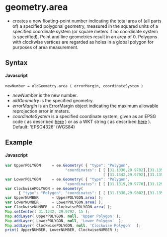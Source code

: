 # geometry.area
-  creates a new floating-point number indicating the total area of (all parts of) a specified polygonal geometry, measured in the squared units of a specified coordinate system (or square meters if no coordinate system is specified).  Point and line geometries result in an area of 0. Polygons with clockwise vertices are regarded as holes in a global polygon for purposes of area measurement.

## Syntax

#### Javascript
```
newNumber = oldGeometry.area ( errorMargin, coordinateSystem )
```

- *newNumber* is the new number.
- *oldGeometry* is the specified geometry.
- *errorMargin* is an ErrorMargin object indicating the maximum allowable reprojection error in meters.
- *coordinateSystem* is a specified coordinate system, given as an EPSG code ( as described [here](http://spatialreference.org/) ) or as a WKT string ( as described [here](http://en.wikibooks.org/wiki/Geospatial_Data_in_SQL_Server/WKT) ).  Default:  'EPSG4326' (WGS84) 

## Example

#### Javascript
```javascript
var UpperPOLYGON     = ee.Geometry( { "type": "Polygon",
                           "coordinates": [ [ [31.1330,29.9782],[31.1353,29.9782],[31.1353,29.9802],[31.1330,29.9802] ], 
                                            [ [31.1342,29.9792],[31.1352,29.9801],[31.1331,29.9801]                   ] ] } );
var LowerPOLYGON     = ee.Geometry( { "type": "Polygon", 
                           "coordinates": [ [ [31.1319,29.9770],[31.1296,29.9770],[31.1296,29.9750],[31.1319,29.9750] ] ] } );
var ClockwisePOLYGON = ee.Geometry(
      { "type": "Polygon", "coordinates": [ [ [31.1330,29.9802],[31.1353,29.9802],[31.1353,29.9782],[31.1330,29.9782] ] ] } );
var UpperNUMBER      = UpperPOLYGON.area( ); 
var LowerNUMBER      = LowerPOLYGON.area( ); 
var ClockwiseNUMBER  = ClockwisePOLYGON.area( );
Map.setCenter( 31.1342, 29.9792, 15 );   
Map.addLayer( UpperPOLYGON, null, 'Upper Polygon' );
Map.addLayer( LowerPOLYGON, null, 'Lower Polygon'  );
Map.addLayer( ClockwisePOLYGON, null, 'Clockwise Polygon'  );
print( UpperNUMBER, LowerNUMBER, ClockwiseNUMBER );
```
